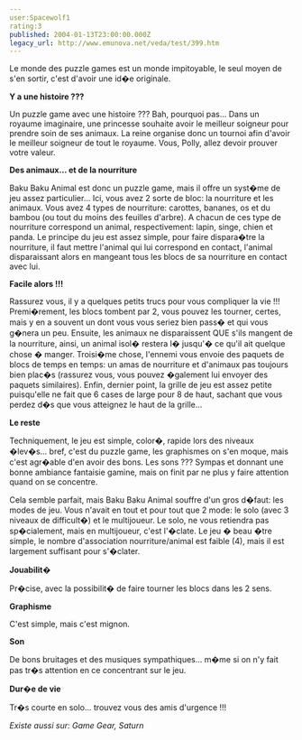 ```yaml
---
user:Spacewolf1
rating:3
published: 2004-01-13T23:00:00.000Z
legacy_url: http://www.emunova.net/veda/test/399.htm
---
```

Le monde des puzzle games est un monde impitoyable, le seul moyen de s'en sortir, c'est d'avoir une id�e originale.  

  

**Y a une histoire ???**  

Un puzzle game avec une histoire ??? Bah, pourquoi pas... Dans un royaume imaginaire, une princesse souhaite avoir le meilleur soigneur pour prendre soin de ses animaux. La reine organise donc un tournoi afin d'avoir le meilleur soigneur de tout le royaume. Vous, Polly, allez devoir prouver votre valeur.  

  

**Des animaux... et de la nourriture**  

Baku Baku Animal est donc un puzzle game, mais il offre un syst�me de jeu assez particulier... Ici, vous avez 2 sorte de bloc: la nourriture et les animaux. Vous avez 4 types de nourriture: carottes, bananes, os et du bambou (ou tout du moins des feuilles d'arbre). A chacun de ces type de nourriture correspond un animal, respectivement: lapin, singe, chien et panda. Le principe du jeu est assez simple, pour faire dispara�tre la nourriture, il faut mettre l'animal qui lui correspond en contact, l'animal disparaissant alors en mangeant tous les blocs de sa nourriture en contact avec lui.  

  

**Facile alors !!!**  

Rassurez vous, il y a quelques petits trucs pour vous compliquer la vie !!! Premi�rement, les blocs tombent par 2, vous pouvez les tourner, certes, mais y en a souvent un dont vous vous seriez bien pass� et qui vous g�nera un peu. Ensuite, les animaux ne disparaissent QUE s'ils mangent de la nourriture, ainsi, un animal isol� restera l� jusqu'� ce qu'il ait quelque chose � manger. Troisi�me chose, l'ennemi vous envoie des paquets de blocs de temps en temps: un amas de nourriture et d'animaux pas toujours bien plac�s (rassurez vous, vous pouvez �galement lui envoyer des paquets similaires). Enfin, dernier point, la grille de jeu est assez petite puisqu'elle ne fait que 6 cases de large pour 8 de haut, sachant que vous perdez d�s que vous atteignez le haut de la grille...  

  

**Le reste**  

Techniquement, le jeu est simple, color�, rapide lors des niveaux �lev�s... bref, c'est du puzzle game, les graphismes on s'en moque, mais c'est agr�able d'en avoir des bons. Les sons ??? Sympas et donnant une bonne ambiance fantaisie gamine, mais on finit par ne plus y faire attention quand on se concentre.  

Cela semble parfait, mais Baku Baku Animal souffre d'un gros d�faut: les modes de jeu. Vous n'avait en tout et pour tout que 2 mode: le solo (avec 3 niveaux de difficult�) et le multijoueur. Le solo, ne vous retiendra pas sp�cialement, mais en multijoueur, c'est l'�clate. Le jeu � beau �tre simple, le nombre d'association nourriture/animal est faible (4), mais il est largement suffisant pour s'�clater.  

  

  

**Jouabilit�**  

Pr�cise, avec la possibilit� de faire tourner les blocs dans les 2 sens.  

**Graphisme**  

C'est simple, mais c'est mignon.  

**Son**  

De bons bruitages et des musiques sympathiques... m�me si on n'y fait pas tr�s attention en ce concentrant sur le jeu.  

**Dur�e de vie**  

Tr�s courte en solo... trouvez vous des amis d'urgence !!!  

  

  

_Existe aussi sur:_ _Game Gear, Saturn_